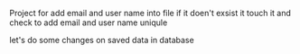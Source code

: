 Project for add email and user name into file if it doen't exsist it touch it and check to add email and user name uniqule 



let's do some changes on saved data in database 
